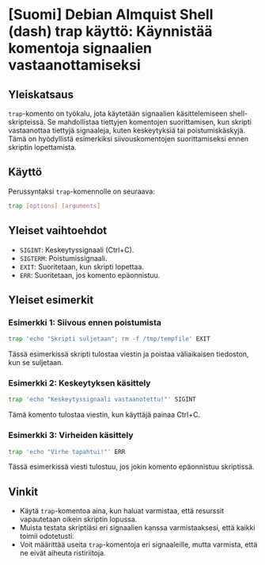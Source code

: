 # [Suomi] Debian Almquist Shell (dash) trap käyttö: Käynnistää komentoja signaalien vastaanottamiseksi

## Yleiskatsaus
`trap`-komento on työkalu, jota käytetään signaalien käsittelemiseen shell-skripteissä. Se mahdollistaa tiettyjen komentojen suorittamisen, kun skripti vastaanottaa tiettyjä signaaleja, kuten keskeytyksiä tai poistumiskäskyjä. Tämä on hyödyllistä esimerkiksi siivouskomentojen suorittamiseksi ennen skriptin lopettamista.

## Käyttö
Perussyntaksi `trap`-komennolle on seuraava:

```sh
trap [options] [arguments]
```

## Yleiset vaihtoehdot
- `SIGINT`: Keskeytyssignaali (Ctrl+C).
- `SIGTERM`: Poistumissignaali.
- `EXIT`: Suoritetaan, kun skripti lopettaa.
- `ERR`: Suoritetaan, jos komento epäonnistuu.

## Yleiset esimerkit

### Esimerkki 1: Siivous ennen poistumista
```sh
trap 'echo "Skripti suljetaan"; rm -f /tmp/tempfile' EXIT
```
Tässä esimerkissä skripti tulostaa viestin ja poistaa väliaikaisen tiedoston, kun se suljetaan.

### Esimerkki 2: Keskeytyksen käsittely
```sh
trap 'echo "Keskeytyssignaali vastaanotettu!"' SIGINT
```
Tämä komento tulostaa viestin, kun käyttäjä painaa Ctrl+C.

### Esimerkki 3: Virheiden käsittely
```sh
trap 'echo "Virhe tapahtui!"' ERR
```
Tässä esimerkissä viesti tulostuu, jos jokin komento epäonnistuu skriptissä.

## Vinkit
- Käytä `trap`-komentoa aina, kun haluat varmistaa, että resurssit vapautetaan oikein skriptin lopussa.
- Muista testata skriptiäsi eri signaalien kanssa varmistaaksesi, että kaikki toimii odotetusti.
- Voit määrittää useita `trap`-komentoja eri signaaleille, mutta varmista, että ne eivät aiheuta ristiriitoja.